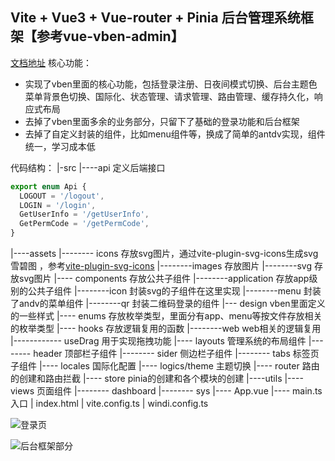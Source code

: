 ## Vite + Vue3 + Vue-router + Pinia 后台管理系统框架【参考vue-vben-admin】
[文档地址](https://blog.csdn.net/qq_38862234/article/details/125875300)
核心功能：

 - 实现了vben里面的核心功能，包括登录注册、日夜间模式切换、后台主题色菜单背景色切换、国际化、状态管理、请求管理、路由管理、缓存持久化，响应式布局
 - 去掉了vben里面多余的业务部分，只留下了基础的登录功能和后台框架
 - 去掉了自定义封装的组件，比如menu组件等，换成了简单的antdv实现，组件统一，学习成本低
 
代码结构：
 |-src
 |----api 定义后端接口
 	

```typescript
export enum Api {
  LOGOUT = '/logout',
  LOGIN = '/login',
  GetUserInfo = '/getUserInfo',
  GetPermCode = '/getPermCode',
}
```
|----assets 
|-------- icons 存放svg图片，通过vite-plugin-svg-icons生成svg雪碧图 ，参考[vite-plugin-svg-icons](https://github.com/anncwb/vite-plugin-svg-icons)
|--------images 存放图片
|--------svg 存放svg图片
|---- components 存放公共子组件
|--------application 存放app级别的公共子组件
|--------icon 封装svg的子组件在这里实现
|--------menu 封装了andv的菜单组件
|--------qr 封装二维码登录的组件
|--- design vben里面定义的一些样式
|---- enums 存放枚举类型，里面分有app、menu等按文件存放相关的枚举类型
|---- hooks 存放逻辑复用的函数
|--------web web相关的逻辑复用
|------------ useDrag 用于实现拖拽功能
|---- layouts 管理系统的布局组件
|-------- header 顶部栏子组件
|-------- sider 侧边栏子组件
|-------- tabs 标签页子组件
|---- locales 国际化配置
|---- logics/theme 主题切换
|---- router 路由的创建和路由拦截
|---- store pinia的创建和各个模块的创建
|----utils
|----views 页面组件
|-------- dashboard 
|-------- sys
|---- App.vue
|---- main.ts 入口
| index.html
| vite.config.ts
| windi.config.ts



![登录页](https://img-blog.csdnimg.cn/de1e56a270d7449c92b141dbb32edbca.png)

![后台框架部分](https://img-blog.csdnimg.cn/8751c425bdb54e27bbf96e53088db248.png)
